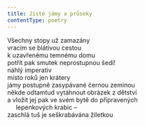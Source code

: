 ```yaml
---
title: Jisté jámy a průseky
contentType: poetry
---
```


<section>

Všechny stopy už zamazány  
vracím se blátivou cestou  
k uzavřenému temnému domu  
potřít pak smutek neprostupnou šedí!  
náhlý imperativ  
místo roků jen krátery  
jámy postupně zasypávané černou zeminou  
někde odtamtud vytáhnout obrázek z dětství  
a vložit jej pak ve svém bytě do připravených  
     lepenkových krabic –  
zaschlá tuš je seškrabávána žiletkou

</section>
